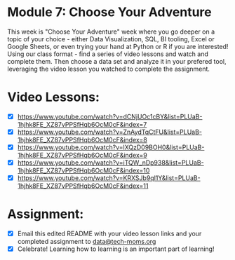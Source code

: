 # Module 7: Choose Your Adventure 

This week is "Choose Your Adventure" week where you go deeper on a topic of your choice - either Data Visualization, SQL, BI tooling, Excel or Google Sheets, or even trying your hand at Python or R if you are interested! Using our class format  - find a series of video lessons and watch and complete them. Then choose a data set and analyze it in your prefered tool, leveraging the video lesson you watched to complete the assignment. 

# Video Lessons: 

- [x] https://www.youtube.com/watch?v=dCNjUOc1cBY&list=PLUaB-1hjhk8FE_XZ87vPPSfHqb6OcM0cF&index=7
- [x] https://www.youtube.com/watch?v=ZnAydTqCtFU&list=PLUaB-1hjhk8FE_XZ87vPPSfHqb6OcM0cF&index=8
- [x] https://www.youtube.com/watch?v=lXQzD09BOH0&list=PLUaB-1hjhk8FE_XZ87vPPSfHqb6OcM0cF&index=9
- [x] https://www.youtube.com/watch?v=iTQW_nDp938&list=PLUaB-1hjhk8FE_XZ87vPPSfHqb6OcM0cF&index=10
- [x] https://www.youtube.com/watch?v=KRXSJb9ql1Y&list=PLUaB-1hjhk8FE_XZ87vPPSfHqb6OcM0cF&index=11
  
# Assignment: 

- [x] Email this edited README with your video lesson links and your completed assignment to data@tech-moms.org
- [x] Celebrate! Learning how to learning is an important part of learning! 
